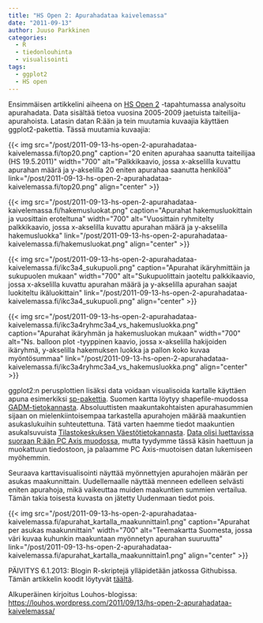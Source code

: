 ```yaml
---
title: "HS Open 2: Apurahadataa kaivelemassa"
date: "2011-09-13"
author: Juuso Parkkinen
categories:
  - R
  - tiedonlouhinta
  - visualisointi
tags:
  - ggplot2
  - HS open
---
```


Ensimmäisen artikkelini aiheena on [HS Open 2](https://www.hs.fi/hsnext/kutsu-hs-open-2-seurataan-rahaa-23-5/) -tapahtumassa analysoitu apurahadata. Data sisältää tietoa vuosina 2005-2009 jaetuista taiteilija-apurahoista. Latasin datan R:ään ja tein muutamia kuvaajia käyttäen ggplot2-pakettia. Tässä muutamia kuvaajia:

{{< img src="/post/2011-09-13-hs-open-2-apurahadataa-kaivelemassa.fi/top20.png" caption="20 eniten apurahaa saanutta taiteilijaa (HS 19.5.2011)" width="700" alt="Palkkikaavio, jossa x-akselilla kuvattu apurahan määrä ja y-akselilla 20 eniten apurahaa saanutta henkilöä" link="/post/2011-09-13-hs-open-2-apurahadataa-kaivelemassa.fi/top20.png" align="center" >}}

{{< img src="/post/2011-09-13-hs-open-2-apurahadataa-kaivelemassa.fi/hakemusluokat.png" caption="Apurahat hakemusluokittain ja vuosittain eroteltuna" width="700" alt="Vuosittain ryhmitelty palkkikaavio, jossa x-akselilla kuvattu apurahan määrä ja y-akselilla hakemusluokka" link="/post/2011-09-13-hs-open-2-apurahadataa-kaivelemassa.fi/hakemusluokat.png" align="center" >}}

{{< img src="/post/2011-09-13-hs-open-2-apurahadataa-kaivelemassa.fi/ikc3a4_sukupuoli.png" caption="Apurahat ikäryhmittäin ja sukupuolen mukaan" width="700" alt="Sukupuolittain jaoteltu palkkikaavio, jossa x-akselilla kuvattu apurahan määrä ja y-akselilla apurahan saajat luokiteltu ikäluokittain" link="/post/2011-09-13-hs-open-2-apurahadataa-kaivelemassa.fi/ikc3a4_sukupuoli.png" align="center" >}}

{{< img src="/post/2011-09-13-hs-open-2-apurahadataa-kaivelemassa.fi/ikc3a4ryhmc3a4_vs_hakemusluokka.png" caption="Apurahat ikäryhmän ja hakemusluokan mukaan" width="700" alt="Ns. balloon plot -tyyppinen kaavio, jossa x-akselilla hakijoiden ikäryhmä, y-akselilla hakemuksen luokka ja pallon koko kuvaa myöntösummaa" link="/post/2011-09-13-hs-open-2-apurahadataa-kaivelemassa.fi/ikc3a4ryhmc3a4_vs_hakemusluokka.png" align="center" >}}

ggplot2:n perusplottien lisäksi data voidaan visualisoida kartalle käyttäen apuna esimerkiksi [sp-pakettia](https://CRAN.R-project.org/package=sp). Suomen kartta löytyy shapefile-muodossa [GADM-tietokannasta](https://gadm.org). Absoluuttisten maakuntakohtaisten apurahasummien sijaan on mielenkiintoisempaa tarkastella apurahojen määrää maakuntien asukaslukuihin suhteutettuna. Tätä varten haemme tiedot maakuntien asukalsuvuista [Tilastokeskuksen Väestötietokannasta](http://pxweb2.stat.fi/Dialog/varval.asp?ma=020_vaerak_tau_101_fi&ti=Kansalaisuus+i%E4n+ja+sukupuolen+mukaan+maakunnittain+1990+%2D+2010&path=../Database/StatFin/vrm/vaerak/&lang=3&multilang=fi). [Data olisi luettavissa suoraan R:ään PC Axis muodossa](http://www.r-ohjelmointi.org/?p=876), mutta tyydymme tässä käsin haettuun ja muokattuun tiedostoon, ja palaamme PC Axis-muotoisen datan lukemiseen myöhemmin.

Seuraava karttavisualisointi näyttää myönnettyjen apurahojen määrän per asukas maakunnittain. Uudellemaalle näyttää menneen edelleen selvästi eniten apurahoja, mikä vaikeuttaa muiden maakuntien summien vertailua. Tämän takia toisesta kuvasta on jätetty Uudenmaan tiedot pois.

{{< img src="/post/2011-09-13-hs-open-2-apurahadataa-kaivelemassa.fi/apurahat_kartalla_maakunnittain1.png" caption="Apurahat per asukas maakunnittain" width="700" alt="Teemakartta Suomesta, jossa väri kuvaa kuhunkin maakuntaan myönnetyn apurahan suuruutta" link="/post/2011-09-13-hs-open-2-apurahadataa-kaivelemassa.fi/apurahat_kartalla_maakunnittain1.png" align="center" >}}

PÄIVITYS 6.1.2013: Blogin R-skriptejä ylläpidetään jatkossa Githubissa. Tämän artikkelin koodit löytyvät [täältä](https://github.com/louhos/takomo/blob/master/examples/20110913-apurahat.R).

Alkuperäinen kirjoitus Louhos-blogissa: https://louhos.wordpress.com/2011/09/13/hs-open-2-apurahadataa-kaivelemassa/